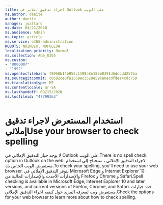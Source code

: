 ```yaml
---
title: اجراء تدقيق إملائي في Outlook علي الويب
ms.author: daeite
author: daeite
manager: joallard
ms.date: 04/21/2020
ms.audience: Admin
ms.topic: article
ms.service: o365-administration
ROBOTS: NOINDEX, NOFOLLOW
localization_priority: Normal
ms.collection: Adm_O365
ms.custom:
- "8000007"
- "1992"
ms.openlocfilehash: f8968b14b952c1198a8e185b8391d6dccdd257ba
ms.sourcegitcommit: c6692ce0fa1358ec3529e59ca0ecdfdea4cdc759
ms.translationtype: MT
ms.contentlocale: ar-SA
ms.lasthandoff: 09/15/2020
ms.locfileid: "47799263"
---
```

# <a name="use-your-browser-to-check-spelling"></a><span data-ttu-id="d9d6a-102">استخدام المستعرض لاجراء تدقيق إملائي</span><span class="sxs-lookup"><span data-stu-id="d9d6a-102">Use your browser to check spelling</span></span>

<span data-ttu-id="d9d6a-103">لا يوجد خيار التدقيق الإملائي في Outlook علي الويب.</span><span class="sxs-lookup"><span data-stu-id="d9d6a-103">There is no spell check option in Outlook on the web.</span></span> <span data-ttu-id="d9d6a-104">لاجراء التدقيق الإملائي ، ستحتاج إلى استخدام مستعرض الويب الخاص بك.</span><span class="sxs-lookup"><span data-stu-id="d9d6a-104">To check your spelling, you'll need to use your web browser.</span></span> <span data-ttu-id="d9d6a-105">يتوفر التدقيق الإملائي في Microsoft Edge و Internet Explorer 10 والإصدارات الأحدث والإصدارات الحالية من Firefox و Chrome و Safari.</span><span class="sxs-lookup"><span data-stu-id="d9d6a-105">Spell checking is available in Microsoft Edge, Internet Explorer 10 and later versions, and current versions of Firefox, Chrome, and Safari.</span></span> <span data-ttu-id="d9d6a-106">حدد خيارات مستعرض ويب لمعرفه المزيد حول كيفيه اجراء التدقيق الإملائي.</span><span class="sxs-lookup"><span data-stu-id="d9d6a-106">Check the options for your web browser to learn more about how to check spelling.</span></span>